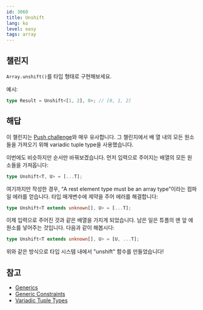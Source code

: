 ```yaml
---
id: 3060
title: Unshift
lang: ko
level: easy
tags: array
---
```


## 챌린지

`Array.unshift()`를 타입 형태로 구현해보세요.

예시:

```typescript
type Result = Unshift<[1, 2], 0>; // [0, 1, 2]
```

## 해답

이 챌린지는 [Push challenge](./easy-push.md)와 매우 유사합니다. 그 챌린지에서 배
열 내의 모든 원소들을 가져오기 위해 variadic tuple type을 사용했습니다.

이번에도 비슷하지만 순서만 바꿔보겠습니다. 먼저 입력으로 주어지는 배열의 모든 원
소들을 가져옵니다:

```typescript
type Unshift<T, U> = [...T];
```

여기까지만 작성한 경우, “A rest element type must be an array type”이라는 컴파일
에러를 얻습니다. 타입 매개변수에 제약을 주어 에러를 해결합니다:

```typescript
type Unshift<T extends unknown[], U> = [...T];
```

이제 입력으로 주어진 것과 같은 배열을 가지게 되었습니다. 남은 일은 튜플의 맨 앞
에 원소를 넣어주는 것입니다. 다음과 같이 해봅시다:

```typescript
type Unshift<T extends unknown[], U> = [U, ...T];
```

위와 같은 방식으로 타입 시스템 내에서 "unshift" 함수를 만들었습니다!

## 참고

- [Generics](https://www.typescriptlang.org/docs/handbook/2/generics.html)
- [Generic Constraints](https://www.typescriptlang.org/docs/handbook/2/generics.html#generic-constraints)
- [Variadic Tuple Types](https://www.typescriptlang.org/docs/handbook/release-notes/typescript-4-0.html#variadic-tuple-types)
